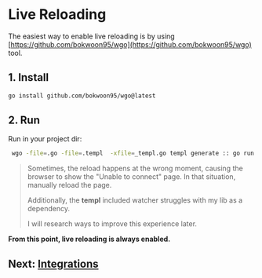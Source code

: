 # Live Reloading

The easiest way to enable live reloading is by using [https://github.com/bokwoon95/wgo](https://github.com/bokwoon95/wgo) tool. 

## 1. Install

```bash
go install github.com/bokwoon95/wgo@latest
```

## 2. Run

Run in your project dir:

```bash
 wgo -file=.go -file=.templ  -xfile=_templ.go templ generate :: go run .
```

> Sometimes, the reload happens at the wrong moment, causing the browser to show the "Unable to connect" page. In that situation, manually reload the page.
>
> Additionally, the **templ** included watcher struggles with my lib as a dependency.
>
> I will research ways to improve this experience later.

**From this point, live reloading is always enabled.**

Next: [Integrations](./04-integrations.md)
---
